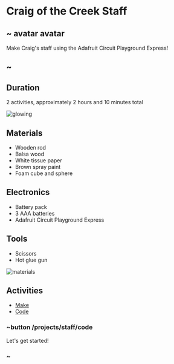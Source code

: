 # Craig of the Creek Staff 

## ~ avatar avatar 

Make Craig's staff using the Adafruit Circuit Playground Express!

## ~

## Duration 
2 activities, approximately 2 hours and 10 minutes total

![glowing](/static/cp/projects/staff/glowing.jpg)

## Materials
 * Wooden rod 
 * Balsa wood
 * White tissue paper 
 * Brown spray paint
 * Foam cube and sphere
 
 
 ## Electronics
 * Battery pack
 * 3 AAA batteries
 * Adafruit Circuit Playground Express
 

 ## Tools
 * Scissors 
 * Hot glue gun


 ![materials](/static/cp/projects/staff/materials.jpg)

 ## Activities 
 * [Make](/projects/staff/make)
 * [Code](/projects/staff/code)

### ~button /projects/staff/code 

 Let's get started!

 ### ~